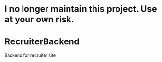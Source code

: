 # I no longer maintain this project. Use at your own risk.

# RecruiterBackend
Backend for recruiter site
